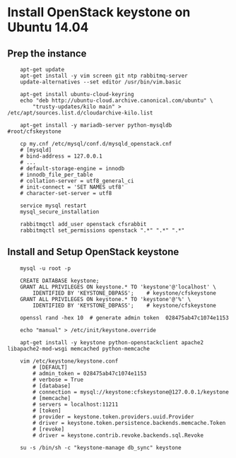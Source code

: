 # Install OpenStack keystone on Ubuntu 14.04

## Prep the instance
        apt-get update
        apt-get install -y vim screen git ntp rabbitmq-server
        update-alternatives --set editor /usr/bin/vim.basic

        apt-get install ubuntu-cloud-keyring
        echo "deb http://ubuntu-cloud.archive.canonical.com/ubuntu" \
            "trusty-updates/kilo main" > /etc/apt/sources.list.d/cloudarchive-kilo.list

        apt-get install -y mariadb-server python-mysqldb  #root/cfskeystone

        cp my.cnf /etc/mysql/conf.d/mysqld_openstack.cnf
        # [mysqld]
        # bind-address = 127.0.0.1
        # ...
        # default-storage-engine = innodb
        # innodb_file_per_table
        # collation-server = utf8_general_ci
        # init-connect = 'SET NAMES utf8'
        # character-set-server = utf8

        service mysql restart
        mysql_secure_installation

        rabbitmqctl add_user openstack cfsrabbit
        rabbitmqctl set_permissions openstack ".*" ".*" ".*"


## Install and Setup OpenStack keystone
        mysql -u root -p

        CREATE DATABASE keystone;
        GRANT ALL PRIVILEGES ON keystone.* TO 'keystone'@'localhost' \
            IDENTIFIED BY 'KEYSTONE_DBPASS';    # keystone/cfskeystone
        GRANT ALL PRIVILEGES ON keystone.* TO 'keystone'@'%' \
            IDENTIFIED BY 'KEYSTONE_DBPASS';    # keystone/cfskeystone

        openssl rand -hex 10  # generate admin token  028475ab47c1074e1153

        echo "manual" > /etc/init/keystone.override

        apt-get install -y keystone python-openstackclient apache2 libapache2-mod-wsgi memcached python-memcache

        vim /etc/keystone/keystone.conf
            # [DEFAULT]
            # admin_token = 028475ab47c1074e1153
            # verbose = True
            # [database]
            # connection = mysql://keystone:cfskeystone@127.0.0.1/keystone
            # [memcache]
            # servers = localhost:11211
            # [token]
            # provider = keystone.token.providers.uuid.Provider
            # driver = keystone.token.persistence.backends.memcache.Token
            # [revoke]
            # driver = keystone.contrib.revoke.backends.sql.Revoke
        
        su -s /bin/sh -c "keystone-manage db_sync" keystone

    




    

